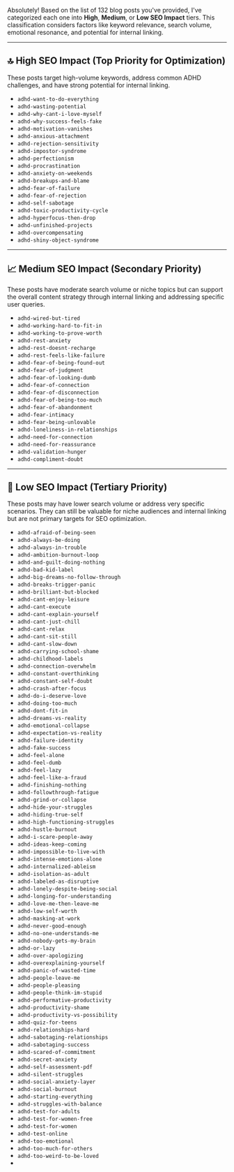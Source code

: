 Absolutely! Based on the list of 132 blog posts you've provided, I've categorized each one into **High**, **Medium**, or **Low SEO Impact** tiers. This classification considers factors like keyword relevance, search volume, emotional resonance, and potential for internal linking.

---

## 🔝 High SEO Impact (Top Priority for Optimization)

These posts target high-volume keywords, address common ADHD challenges, and have strong potential for internal linking.

* `adhd-want-to-do-everything`
* `adhd-wasting-potential`
* `adhd-why-cant-i-love-myself`
* `adhd-why-success-feels-fake`
* `adhd-motivation-vanishes`
* `adhd-anxious-attachment`
* `adhd-rejection-sensitivity`
* `adhd-impostor-syndrome`
* `adhd-perfectionism`
* `adhd-procrastination`
* `adhd-anxiety-on-weekends`
* `adhd-breakups-and-blame`
* `adhd-fear-of-failure`
* `adhd-fear-of-rejection`
* `adhd-self-sabotage`
* `adhd-toxic-productivity-cycle`
* `adhd-hyperfocus-then-drop`
* `adhd-unfinished-projects`
* `adhd-overcompensating`
* `adhd-shiny-object-syndrome`

---

## 📈 Medium SEO Impact (Secondary Priority)

These posts have moderate search volume or niche topics but can support the overall content strategy through internal linking and addressing specific user queries.

* `adhd-wired-but-tired`
* `adhd-working-hard-to-fit-in`
* `adhd-working-to-prove-worth`
* `adhd-rest-anxiety`
* `adhd-rest-doesnt-recharge`
* `adhd-rest-feels-like-failure`
* `adhd-fear-of-being-found-out`
* `adhd-fear-of-judgment`
* `adhd-fear-of-looking-dumb`
* `adhd-fear-of-connection`
* `adhd-fear-of-disconnection`
* `adhd-fear-of-being-too-much`
* `adhd-fear-of-abandonment`
* `adhd-fear-intimacy`
* `adhd-fear-being-unlovable`
* `adhd-loneliness-in-relationships`
* `adhd-need-for-connection`
* `adhd-need-for-reassurance`
* `adhd-validation-hunger`
* `adhd-compliment-doubt`

---

## 🧰 Low SEO Impact (Tertiary Priority)

These posts may have lower search volume or address very specific scenarios. They can still be valuable for niche audiences and internal linking but are not primary targets for SEO optimization.

* `adhd-afraid-of-being-seen`
* `adhd-always-be-doing`
* `adhd-always-in-trouble`
* `adhd-ambition-burnout-loop`
* `adhd-and-guilt-doing-nothing`
* `adhd-bad-kid-label`
* `adhd-big-dreams-no-follow-through`
* `adhd-breaks-trigger-panic`
* `adhd-brilliant-but-blocked`
* `adhd-cant-enjoy-leisure`
* `adhd-cant-execute`
* `adhd-cant-explain-yourself`
* `adhd-cant-just-chill`
* `adhd-cant-relax`
* `adhd-cant-sit-still`
* `adhd-cant-slow-down`
* `adhd-carrying-school-shame`
* `adhd-childhood-labels`
* `adhd-connection-overwhelm`
* `adhd-constant-overthinking`
* `adhd-constant-self-doubt`
* `adhd-crash-after-focus`
* `adhd-do-i-deserve-love`
* `adhd-doing-too-much`
* `adhd-dont-fit-in`
* `adhd-dreams-vs-reality`
* `adhd-emotional-collapse`
* `adhd-expectation-vs-reality`
* `adhd-failure-identity`
* `adhd-fake-success`
* `adhd-feel-alone`
* `adhd-feel-dumb`
* `adhd-feel-lazy`
* `adhd-feel-like-a-fraud`
* `adhd-finishing-nothing`
* `adhd-followthrough-fatigue`
* `adhd-grind-or-collapse`
* `adhd-hide-your-struggles`
* `adhd-hiding-true-self`
* `adhd-high-functioning-struggles`
* `adhd-hustle-burnout`
* `adhd-i-scare-people-away`
* `adhd-ideas-keep-coming`
* `adhd-impossible-to-live-with`
* `adhd-intense-emotions-alone`
* `adhd-internalized-ableism`
* `adhd-isolation-as-adult`
* `adhd-labeled-as-disruptive`
* `adhd-lonely-despite-being-social`
* `adhd-longing-for-understanding`
* `adhd-love-me-then-leave-me`
* `adhd-low-self-worth`
* `adhd-masking-at-work`
* `adhd-never-good-enough`
* `adhd-no-one-understands-me`
* `adhd-nobody-gets-my-brain`
* `adhd-or-lazy`
* `adhd-over-apologizing`
* `adhd-overexplaining-yourself`
* `adhd-panic-of-wasted-time`
* `adhd-people-leave-me`
* `adhd-people-pleasing`
* `adhd-people-think-im-stupid`
* `adhd-performative-productivity`
* `adhd-productivity-shame`
* `adhd-productivity-vs-possibility`
* `adhd-quiz-for-teens`
* `adhd-relationships-hard`
* `adhd-sabotaging-relationships`
* `adhd-sabotaging-success`
* `adhd-scared-of-commitment`
* `adhd-secret-anxiety`
* `adhd-self-assessment-pdf`
* `adhd-silent-struggles`
* `adhd-social-anxiety-layer`
* `adhd-social-burnout`
* `adhd-starting-everything`
* `adhd-struggles-with-balance`
* `adhd-test-for-adults`
* `adhd-test-for-women-free`
* `adhd-test-for-women`
* `adhd-test-online`
* `adhd-too-emotional`
* `adhd-too-much-for-others`
* `adhd-too-weird-to-be-loved`
*
